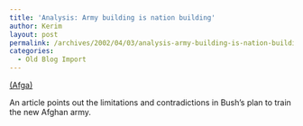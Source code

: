 ```yaml
---
title: 'Analysis: Army building is nation building'
author: Kerim
layout: post
permalink: /archives/2002/04/03/analysis-army-building-is-nation-building/
categories:
  - Old Blog Import
---
```

<a href="http://www.afgha.com/article.php?sid=13511&mode=thread&order=0" onclick="_gaq.push(['_trackEvent', 'outbound-article', 'http://www.afgha.com/article.php?sid=13511&mode=thread&order=0', '(Afga)']);" >(Afga)</a>

An article points out the limitations and contradictions in Bush&#8217;s plan to train the new Afghan army.

